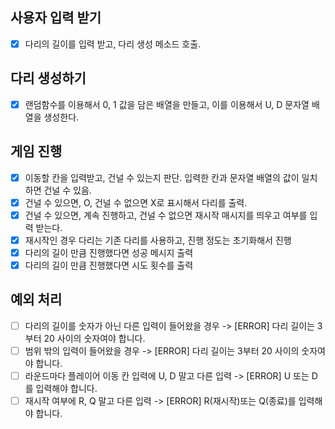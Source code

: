 ## 사용자 입력 받기

-   [x] 다리의 길이를 입력 받고, 다리 생성 메소드 호출.

## 다리 생성하기

-   [x] 랜덤함수를 이용해서 0, 1 값을 담은 배열을 만들고, 이를 이용해서 U, D 문자열 배열을 생성한다.

## 게임 진행

-   [x] 이동할 칸을 입력받고, 건널 수 있는지 판단. 입력한 칸과 문자열 배열의 값이 일치하면 건널 수 있음.
-   [x] 건널 수 있으면, O, 건널 수 없으면 X로 표시해서 다리를 출력.
-   [x] 건널 수 있으면, 계속 진행하고, 건널 수 없으면 재시작 매시지를 띄우고 여부를 입력 받는다.
-   [x] 재시작인 경우 다리는 기존 다리를 사용하고, 진행 정도는 초기화해서 진행
-   [x] 다리의 길이 만큼 진행했다면 성공 메시지 출력
-   [x] 다리의 길이 만큼 진행했다면 시도 횟수를 출력

## 예외 처리

-   [ ] 다리의 길이를 숫자가 아닌 다른 입력이 들어왔을 경우 -> [ERROR] 다리 길이는 3부터 20 사이의 숫자여야 합니다.
-   [ ] 범위 밖의 입력이 들어왔을 경우 -> [ERROR] 다리 길이는 3부터 20 사이의 숫자여야 합니다.
-   [ ] 라운드마다 플레이어 이동 칸 입력에 U, D 말고 다른 입력 -> [ERROR] U 또는 D를 입력해야 합니다.
-   [ ] 재시작 여부에 R, Q 말고 다른 입력 -> [ERROR] R(재시작)또는 Q(종료)를 입력해야 합니다.
